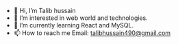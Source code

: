 - 👋 Hi, I’m Talib hussain
- 👀 I’m interested in web world and technologies.
- 🌱 I’m currently learning React and MySQL.
- 📫 How to reach me Email: talibhussain490@gmail.com

<!---
talibhussain490/talibhussain490 is a ✨ special ✨ repository because its `README.md` (this file) appears on your GitHub profile.
You can click the Preview link to take a look at your changes.
--->
